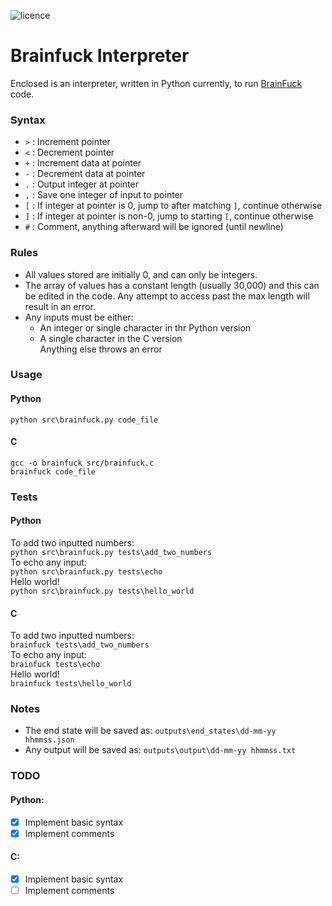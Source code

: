 ![licence](https://img.shields.io/github/license/reddersc022/brainfuck-interpreter)

# Brainfuck Interpreter  
Enclosed is an interpreter, written in Python currently, to run [BrainFuck](https://en.wikipedia.org/wiki/Brainfuck) code.

### Syntax
- `>` : Increment pointer
- `<` : Decrement pointer
- `+` : Increment data at pointer
- `-` : Decrement data at pointer
- `.` : Output integer at pointer
- `,` : Save one integer of input to pointer
- `[` : If integer at pointer is 0, jump to after matching `]`, continue otherwise
- `]` : If integer at pointer is non-0, jump to starting `[`, continue otherwise
- `#` : Comment, anything afterward will be ignored (until newline)

### Rules
- All values stored are initially 0, and can only be integers.  
- The array of values has a constant length (usually 30,000) and this can be edited in the code. Any attempt to access past the max length will result in an error.  
- Any inputs must be either:  
    - An integer or single character in thr Python version
    - A single character in the C version  
    Anything else throws an error

### Usage
#### Python
``python src\brainfuck.py code_file``
#### C
``gcc -o brainfuck src/brainfuck.c``  
``brainfuck code_file``

### Tests
#### Python
To add two inputted numbers:  
``python src\brainfuck.py tests\add_two_numbers``  
To echo any input:  
``python src\brainfuck.py tests\echo``  
Hello world!  
``python src\brainfuck.py tests\hello_world``  
#### C
To add two inputted numbers:  
``brainfuck tests\add_two_numbers``  
To echo any input:  
``brainfuck tests\echo``  
Hello world!  
``brainfuck tests\hello_world``  

### Notes
- The end state will be saved as: ``outputs\end_states\dd-mm-yy hhmmss.json``
- Any output will be saved as: ``outputs\output\dd-mm-yy hhmmss.txt``

### TODO
#### Python:
- [x] Implement basic syntax  
- [x] Implement comments  
#### C:
- [x] Implement basic syntax  
- [ ] Implement comments  